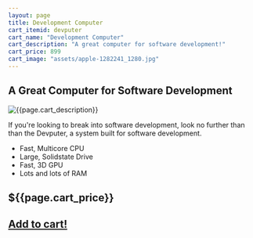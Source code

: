 ```yaml
---
layout: page
title: Development Computer
cart_itemid: devputer
cart_name: "Development Computer"
cart_description: "A great computer for software development!"
cart_price: 899
cart_image: "assets/apple-1282241_1280.jpg"
---
```

## A Great Computer for Software Development

![{{page.cart_description}}]({{page.cart_image}})

If you're looking to break into software development, look no further than than the Devputer, a system built for software development.

* Fast, Multicore CPU
* Large, Solidstate Drive
* Fast, 3D GPU
* Lots and lots of RAM

## ${{page.cart_price}}

## [Add to cart!](/cart#{{page.cart_itemid}})